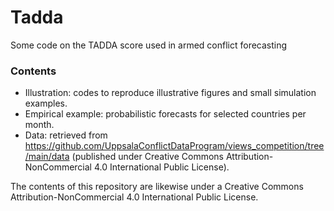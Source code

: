 # Tadda

Some code on the TADDA score used in armed conflict forecasting

### Contents

* Illustration: codes to reproduce illustrative figures and small simulation examples.
* Empirical example: probabilistic forecasts for selected countries per month.
* Data: retrieved from https://github.com/UppsalaConflictDataProgram/views_competition/tree/main/data (published under Creative Commons Attribution-NonCommercial 4.0 International Public License).

The contents of this repository are likewise under a Creative Commons Attribution-NonCommercial 4.0 International Public License.
